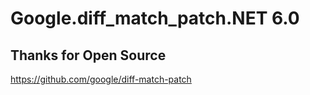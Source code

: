 # Google.diff_match_patch.NET 6.0

## Thanks for Open Source

https://github.com/google/diff-match-patch